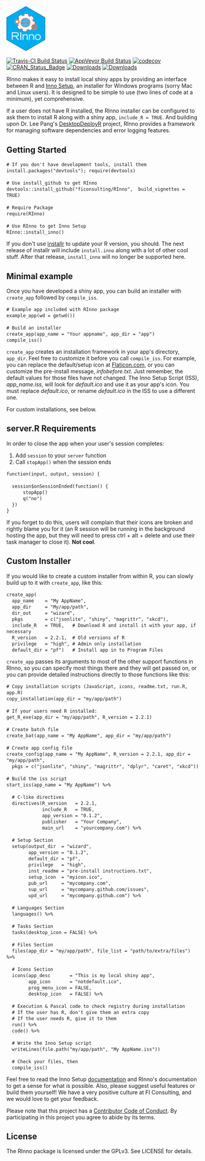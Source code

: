 
<img src="inst/app/www/RInno.png" width="101" />

[![Travis-CI Build Status](https://travis-ci.org/ficonsulting/RInno.svg?branch=master)](https://travis-ci.org/ficonsulting/RInno) [![AppVeyor Build Status](https://ci.appveyor.com/api/projects/status/github/ficonsulting/RInno?branch=master&svg=true)](https://ci.appveyor.com/project/ficonsulting/RInno) [![codecov](https://codecov.io/github/ficonsulting/RInno/branch/master/graphs/badge.svg)](https://codecov.io/github/ficonsulting/RInno) [![CRAN\_Status\_Badge](http://www.r-pkg.org/badges/version/RInno)](https://cran.r-project.org/package=RInno) [![Downloads](http://cranlogs.r-pkg.org/badges/RInno)](http://cran.rstudio.com/package=RInno) [![Downloads](http://cranlogs.r-pkg.org/badges/grand-total/RInno)](http://cran.rstudio.com/package=RInno)

RInno makes it easy to install local shiny apps by providing an interface between R and [Inno Setup](http://www.jrsoftware.org/isinfo.php), an installer for Windows programs (sorry Mac and Linux users). It is designed to be simple to use (two lines of code at a minimum), yet comprehensive.

If a user does not have R installed, the RInno installer can be configured to ask them to install R along with a shiny app, `include_R = TRUE`. And building upon Dr. Lee Pang's [DesktopDeployR](https://github.com/wleepang/DesktopDeployR) project, RInno provides a framework for managing software dependencies and error logging features.

Getting Started
---------------

    # If you don't have development tools, install them
    install.packages("devtools"); require(devtools)

    # Use install_github to get RInno
    devtools::install_github("ficonsulting/RInno",  build_vignettes = TRUE)

    # Require Package
    require(RInno)

    # Use RInno to get Inno Setup
    RInno::install_inno()

If you don't use [installr](https://github.com/talgalili/installr) to update your R version, you should. The next release of installr will include `install.inno` along with a lot of other cool stuff. After that release, `install_inno` will no longer be supported here.

Minimal example
---------------

Once you have developed a shiny app, you can build an installer with `create_app` followed by `compile_iss`.

    # Example app included with RInno package
    example_app(wd = getwd())

    # Build an installer
    create_app(app_name = "Your appname", app_dir = "app")
    compile_iss()

`create_app` creates an installation framework in your app's directory, `app_dir`. Feel free to customize it before you call `compile_iss`. For example, you can replace the default/setup icon at [Flaticon.com](http://www.flaticon.com/), or you can customize the pre-install message, *infobefore.txt*. Just remember, the default values for those files have not changed. The Inno Setup Script (ISS), *app\_name.iss*, will look for *default.ico* and use it as your app's icon. You must replace *default.ico*, or rename *default.ico* in the ISS to use a different one.

For custom installations, see below.

server.R Requirements
---------------------

In order to close the app when your user's session completes:

1.  Add `session` to your `server` function
2.  Call `stopApp()` when the session ends

<!-- -->

    function(input, output, session) {

      session$onSessionEnded(function() {
          stopApp()
          q("no")
      })
    }

If you forget to do this, users will complain that their icons are broken and rightly blame you for it (an R session will be running in the background hosting the app, but they will need to press ctrl + alt + delete and use their task manager to close it). **Not cool**.

Custom Installer
----------------

If you would like to create a custom installer from within R, you can slowly build up to it with `create_app`, like this:

    create_app(
      app_name    = "My AppName", 
      app_dir     = "My/app/path",
      dir_out     = "wizard",
      pkgs        = c("jsonlite", "shiny", "magrittr", "xkcd"),
      include_R   = TRUE,   # Download R and install it with your app, if necessary
      R_version   = 2.2.1,  # Old versions of R
      privilege   = "high", # Admin only installation
      default_dir = "pf")   # Install app in to Program Files

`create_app` passes its arguments to most of the other support functions in RInno, so you can specify most things there and they will get passed on, or you can provide detailed instructions directly to those functions like this:

    # Copy installation scripts (JavaScript, icons, readme.txt, run.R, app.R)
    copy_installation(app_dir = "my/app/path")

    # If your users need R installed:
    get_R_exe(app_dir = "my/app/path", R_version = 2.2.1)

    # Create batch file
    create_bat(app_name = "My AppName", app_dir = "my/app/path")

    # Create app config file
    create_config(app_name = "My AppName", R_version = 2.2.1, app_dir = "my/app/path",
      pkgs = c("jsonlite", "shiny", "magrittr", "dplyr", "caret", "xkcd"))

    # Build the iss script
    start_iss(app_name = "My AppName") %>%

      # C-like directives
      directives(R_version   = 2.2.1, 
                 include_R   = TRUE, 
                 app_version = "0.1.2",
                 publisher   = "Your Company", 
                 main_url    = "yourcompany.com") %>%

      # Setup Section
      setup(output_dir  = "wizard", 
            app_version = "0.1.2",
            default_dir = "pf", 
            privilege   = "high",
            inst_readme = "pre-install instructions.txt", 
            setup_icon  = "myicon.ico",
            pub_url     = "mycompany.com", 
            sup_url     = "mycompany.github.com/issues",
            upd_url     = "mycompany.github.com") %>%

      # Languages Section
      languages() %>%

      # Tasks Section
      tasks(desktop_icon = FALSE) %>%

      # Files Section
      files(app_dir = "my/app/path", file_list = "path/to/extra/files") %>%

      # Icons Section
      icons(app_desc       = "This is my local shiny app",
            app_icon       = "notdefault.ico",
            prog_menu_icon = FALSE,
            desktop_icon   = FALSE) %>%

      # Execution & Pascal code to check registry during installation
      # If the user has R, don't give them an extra copy
      # If the user needs R, give it to them
      run() %>%
      code() %>%

      # Write the Inno Setup script
      writeLines(file.path("my/app/path", "My AppName.iss"))

      # Check your files, then
      compile_iss()

Feel free to read the Inno Setup [documentation](http://www.jrsoftware.org/ishelp/) and RInno's documentation to get a sense for what is possible. Also, please suggest useful features or build them yourself! We have a very positive culture at FI Consulting, and we would love to get your feedback.

Please note that this project has a [Contributor Code of Conduct](https://github.com/ficonsulting/RInno/blob/master/CONDUCT.md). By participating in this project you agree to abide by its terms.

License
-------

The RInno package is licensed under the GPLv3. See LICENSE for details.

